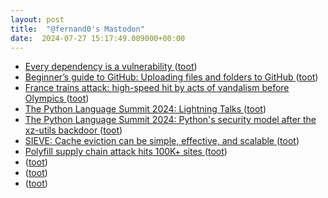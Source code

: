 ```yaml
---
layout: post
title:  "@fernand0's Mastodon"
date:  2024-07-27 15:17:49.009000+00:00
---
```

*  [Every dependency is a vulnerability ](https://reprog.wordpress.com/2024/06/09/every-dependency-is-a-vulnerability) ([toot](https://mastodon.social/@fernand0/112859117584829322))
*  [Beginner’s guide to GitHub: Uploading files and folders to GitHub ](https://github.blog/2024-07-08-beginners-guide-to-github-uploading-files-and-folders-to-github) ([toot](https://mastodon.social/@fernand0/112858851540241711))
*  [France trains attack: high-speed hit by acts of vandalism before Olympics ](https://www.europesays.com/1361958) ([toot](https://mastodon.social/@fernand0/112858620464849072))
*  [The Python Language Summit 2024: Lightning Talks ](https://pyfound.blogspot.com/2024/06/python-language-summit-2024-lightning-talks.htm) ([toot](https://mastodon.social/@fernand0/112858468632829089))
*  [The Python Language Summit 2024: Python's security model after the xz-utils backdoor ](https://pyfound.blogspot.com/2024/06/python-language-summit-2024-python-security-model-after-xz.htm) ([toot](https://mastodon.social/@fernand0/112858194642739835))
*  [SIEVE: Cache eviction can be simple, effective, and scalable ](https://www.usenix.org/publications/loginonline/sieve-cache-eviction-can-be-simple-effective-and-scalabl) ([toot](https://mastodon.social/@fernand0/112857974392875930))
*  [Polyfill supply chain attack hits 100K+ sites ](https://sansec.io/research/polyfill-supply-chain-attac) ([toot](https://mastodon.social/@fernand0/112857680503354562))
*  [ ](https://mastodon.social/users/fernand0/statuses/112857601963679871/activity) ([toot](https://mastodon.social/users/fernand0/statuses/112857601963679871/activity))
*  [ ](https://mastodon.social/users/fernand0/statuses/112857479155896955/activity) ([toot](https://mastodon.social/users/fernand0/statuses/112857479155896955/activity))
*  [ ](https://mastodon.social/@BurpBlog) ([toot](https://mastodon.social/@fernand0/112857478871829733))
